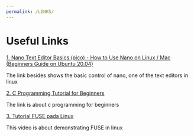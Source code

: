 ```yaml
---
permalink: /LINKS/
---
```

# Useful Links
[1. Nano Text Editor Basics (pico) - How to Use Nano on Linux / Mac (Beginners Guide on Ubuntu 20.04)](https://www.youtube.com/watch?v=Jf0ZJZJ8jlI&ab_channel=SavvyNik)

The link besides shows the basic control of nano, one of the text editors in linux

[2. C Programming Tutorial for Beginners](https://www.youtube.com/watch?v=KJgsSFOSQv0&ab_channel=freeCodeCamp.org)

The link is about c programming for beginners

[3. Tutorial FUSE pada Linux](https://www.youtube.com/watch?v=Utkwg9Mwtsg&ab_channel=DzakyZakiyalFawwaz)

This video is about demonstrating FUSE in linux
